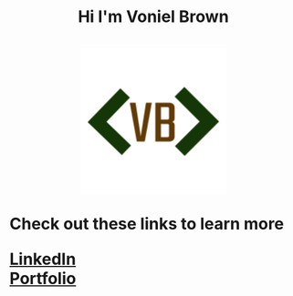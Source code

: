 <h1 align="center">Hi I'm Voniel Brown <h1/>

<p align="center">
  <img src="https://github.com/vonbarown/Portfolio/blob/master/src/assets/logo.svg" width="256" title="personal logo">
</p>
 
 <p>Check out these links to learn more</p>
 
[LinkedIn](https://www.linkedin.com/in/vonielbrown/)
<br/>
[Portfolio](https://vonielbrown.com/)
